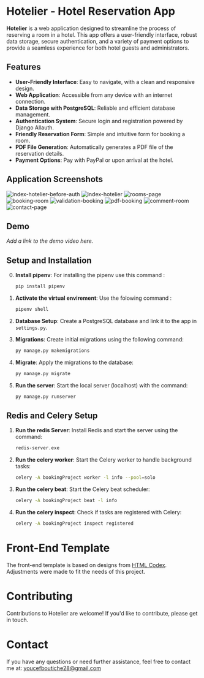 # Hotelier - Hotel Reservation App

**Hotelier** is a web application designed to streamline the process of reserving a room in a hotel. This app offers a user-friendly interface, robust data storage, secure authentication, and a variety of payment options to provide a seamless experience for both hotel guests and administrators.

## Features

- **User-Friendly Interface**: Easy to navigate, with a clean and responsive design.
- **Web Application**: Accessible from any device with an internet connection.
- **Data Storage with PostgreSQL**: Reliable and efficient database management.
- **Authentication System**: Secure login and registration powered by Django Allauth.
- **Friendly Reservation Form**: Simple and intuitive form for booking a room.
- **PDF File Generation**: Automatically generates a PDF file of the reservation details.
- **Payment Options**: Pay with PayPal or upon arrival at the hotel.

## Application Screenshots
![index-hotelier-before-auth](https://github.com/user-attachments/assets/c0cefce9-6613-4034-896c-7d8a41e3b42e)
![index-hotelier](https://github.com/user-attachments/assets/5a37d119-e70e-4856-a609-ef6ab5942ae3)
![rooms-page](https://github.com/user-attachments/assets/b4c2b01c-1948-4310-849b-ba599953d6f4)
![booking-room](https://github.com/user-attachments/assets/a5594d64-e857-4632-ad9b-2ae7a488f838)
![validation-booking](https://github.com/user-attachments/assets/92173775-93e4-441b-93ea-790bcea15d66)
![pdf-booking](https://github.com/user-attachments/assets/f14685b6-f374-4b50-bc4b-fda8b1381f0c)
![comment-room](https://github.com/user-attachments/assets/35bbde87-3555-410c-81bf-b0027460a985)
![contact-page](https://github.com/user-attachments/assets/7309c169-1b85-44cf-8505-dd181797e459)



## Demo

_Add a link to the demo video here._

## Setup and Installation
0. **Install pipenv**: For installing the pipenv use this command : 
    ```bash
    pip install pipenv
    ```
1. **Activate the virtual envirement**: Use the folowing command :
    ```bash
    pipenv shell
    ```

2. **Database Setup**: Create a PostgreSQL database and link it to the app in `settings.py`.

3. **Migrations**: Create initial migrations using the following command:
    ```bash
    py manage.py makemigrations
    ```
4. **Migrate**: Apply the migrations to the database:
    ```bash
    py manage.py migrate
    ```
5. **Run the server**: Start the local server (localhost) with the command:
    ```bash
    py manage.py runserver
    ```
## Redis and Celery Setup

1. **Run the redis Server**: Install Redis and start the server using the command:
    ```bash
    redis-server.exe
    ```

2. **Run the celery worker**: Start the Celery worker to handle background tasks:
    ```bash
    celery -A bookingProject worker -l info --pool=solo
    ```

3. **Run the celery beat**: Start the Celery beat scheduler:
    ```bash
    celery -A bookingProject beat -l info
    ```

4. **Run the celery inspect**: Check if tasks are registered with Celery:

    ```bash
    celery -A bookingProject inspect registered
    ```

# Front-End Template
The front-end template is based on designs from [HTML Codex](https://htmlcodex.com). Adjustments were made to fit the needs of this project.

# Contributing
Contributions to Hotelier are welcome! If you'd like to contribute, please get in touch.

# Contact 
If you have any questions or need further assistance, feel free to contact me at: youcefboutiche28@gmail.com

